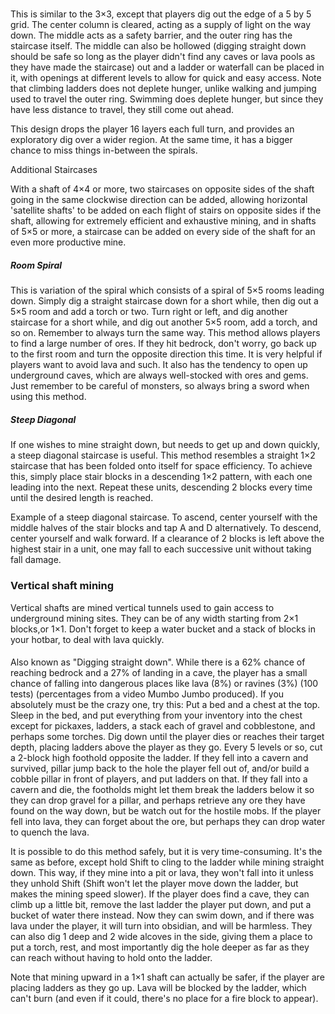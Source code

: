 ##### 
This is similar to the 3×3, except that players dig out the edge of a 5 by 5 grid. The center column is cleared, acting as a supply of light on the way down. The middle acts as a safety barrier, and the outer ring has the staircase itself. The middle can also be hollowed (digging straight down should be safe so long as the player didn't find any caves or lava pools as they have made the staircase) out and a ladder or waterfall can be placed in it, with openings at different levels to allow for quick and easy access. Note that climbing ladders does not deplete hunger, unlike walking and jumping used to travel the outer ring. Swimming does deplete hunger, but since they have less distance to travel, they still come out ahead.

This design drops the player 16 layers each full turn, and provides an exploratory dig over a wider region. At the same time, it has a bigger chance to miss things in-between the spirals.

Additional Staircases

With a shaft of 4×4 or more, two staircases on opposite sides of the shaft going in the same clockwise direction can be added, allowing horizontal 'satellite shafts' to be added on each flight of stairs on opposite sides if the shaft, allowing for extremely efficient and exhaustive mining, and in shafts of 5×5 or more, a staircase can be added on every side of the shaft for an even more productive mine.

##### Room Spiral
This is variation of the spiral which consists of a spiral of 5×5 rooms leading down. Simply dig a straight staircase down for a short while, then dig out a 5×5 room and add a torch or two. Turn right or left, and dig another staircase for a short while, and dig out another 5×5 room, add a torch, and so on. Remember to always turn the same way. This method allows players to find a large number of ores. If they hit bedrock, don't worry, go back up to the first room and turn the opposite direction this time. It is very helpful if players want to avoid lava and such. It also has the tendency to open up underground caves, which are always well-stocked with ores and gems. Just remember to be careful of monsters, so always bring a sword when using this method.

##### Steep Diagonal
If one wishes to mine straight down, but needs to get up and down quickly, a steep diagonal staircase is useful.  This method resembles a straight 1×2 staircase that has been folded onto itself for space efficiency.  To achieve this, simply place stair blocks in a descending 1×2 pattern, with each one leading into the next.  Repeat these units, descending 2 blocks every time until the desired length is reached.

Example of a steep diagonal staircase.
To ascend, center yourself with the middle halves of the stair blocks and tap A and D alternatively.  To descend, center yourself and walk forward.  If a clearance of 2 blocks is left above the highest stair in a unit, one may fall to each successive unit without taking fall damage.

### Vertical shaft mining
Vertical shafts are mined vertical tunnels used to gain access to underground mining sites. They can be of any width starting from  2×1 blocks,or 1×1. Don't forget to keep a water bucket and a stack of blocks in your hotbar, to deal with lava quickly.

#### 
Also known as "Digging straight down". While there is a 62% chance of reaching bedrock and a 27% of landing in a cave, the player has a small chance of falling into dangerous places like lava (8%) or ravines (3%) (100 tests) (percentages from a video Mumbo Jumbo produced). If you absolutely must be the crazy one, try this: Put a bed and a chest at the top. Sleep in the bed, and put everything from your inventory into the chest except for pickaxes, ladders, a stack each of gravel and cobblestone, and perhaps some torches. Dig down until the player dies or reaches their target depth, placing ladders above the player as they go. Every 5 levels or so, cut a 2-block high foothold opposite the ladder. If they fell into a cavern and survived, pillar jump back to the hole the player fell out of, and/or build a cobble pillar in front of players, and put ladders on that. If they fall into a cavern and die, the footholds might let them break the ladders below it so they can drop gravel for a pillar, and perhaps retrieve any ore they have found on the way down, but be watch out for the hostile mobs. If the player fell into lava, they can forget about the ore, but perhaps they can drop water to quench the lava.

It is possible to do this method safely, but it is very time-consuming. It's the same as before, except hold Shift to cling to the ladder while mining straight down. This way, if they mine into a pit or lava, they won't fall into it unless they unhold Shift (Shift won't let the player move down the ladder, but makes the mining speed slower). If the player does find a cave, they can climb up a little bit, remove the last ladder the player put down, and put a bucket of water there instead. Now they can swim down, and if there was lava under the player, it will turn into obsidian, and will be harmless. They can also dig 1 deep and 2 wide alcoves in the side, giving them a place to put a torch, rest, and most importantly dig the hole deeper as far as they can reach without having to hold onto the ladder.

Note that mining upward in a 1×1 shaft can actually be safer, if the player are placing ladders as they go up. Lava will be blocked by the ladder, which can't burn (and even if it could, there's no place for a fire block to appear).

